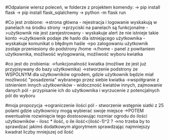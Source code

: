 #Odpalanie
wiersz poleceń, w folderze z projektem komendy:
-> pip install flask
-> pip install flask_sqlalchemy
-> python -m flask run

#Co jest zrobione:
->strona główna - rejestracja i logowanie wyskakują w panelach na środku strony
->przyciski na panelach są funkcjonalne
->użytkownik nie jest zarejestrowany - wyskakuje alert że nie istnieje takie konto
->użytkownik podaje złe hasło dla istniejącego użytkownika - wyskakuje komunikat o błędnym haśle
->po zalogowaniu użytkownik zostaje przeniesiony do podstrony /home
->/home - panel z powitaniem użytkownika, możliwość wylogowania, możliwość wyboru kwiatka

#co jest do zrobienia:
->funkcjonalność kwiatka (możliwe że jest już przypisywany do bazy użytkownika)
->stworzenie podstrony ze WSPÓLNYM dla użytkowników ogrodem, gdzie użytkownik będzie miał możliwość "posadzenia" wybranego przez siebie kwiatka
->współgranie z istnieniem innych użytkowników - widoczność kwiatów innych, zajmowanie danych pól - przypisanie ich do użytkownika i wyrzucenie z potencjalnych pól do wyboru

#moja propozycja
->ograniczenie ilości pól - stworzenie wstępnie siatki z 25 polami gdzie użytkownicy mogą wybierać swoje miejsce
->POTEM ewentualnie rozwinięcie tego dostosowując rozmiar ogrodu do ilości użytkowników - ilosc * ilość, o ile ilość<(ilość-1)^2 ?
->no trzeba by to sprawdzać jakimś dodatkowym algorytmem sprawdzając najmniejszy kwadrat liczby mniejszej od ilość
